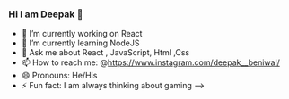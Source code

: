 ### Hi I am Deepak  👋



- 🔭 I’m currently working on React 
- 🌱 I’m currently learning NodeJS
- 💬 Ask me about React , JavaScript, Html ,Css
- 📫 How to reach me: @https://www.instagram.com/deepak__beniwal/
- 😄 Pronouns: He/His
- ⚡ Fun fact: I am always thinking about gaming 
-->
